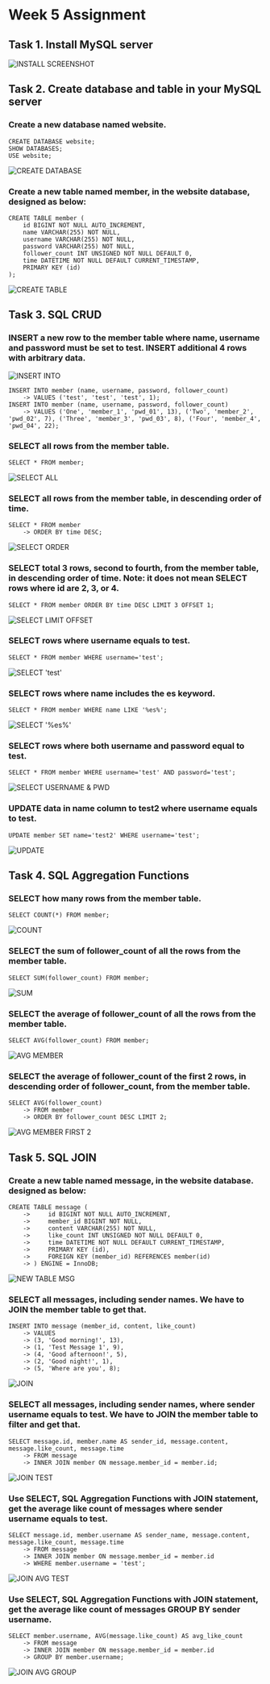 # Week 5 Assignment

## Task 1. Install MySQL server
![INSTALL SCREENSHOT](assets/1_Install.png "INSTALL")

## Task 2. Create database and table in your MySQL server

### Create a new database named website.
```
CREATE DATABASE website;
SHOW DATABASES;
USE website;
```
![CREATE DATABASE](assets/2.1_Create_Use.png "CREATE DATABASE")
### Create a new table named member, in the website database, designed as below:
```
CREATE TABLE member (
    id BIGINT NOT NULL AUTO_INCREMENT,
    name VARCHAR(255) NOT NULL,
    username VARCHAR(255) NOT NULL,
    password VARCHAR(255) NOT NULL,
    follower_count INT UNSIGNED NOT NULL DEFAULT 0,
    time DATETIME NOT NULL DEFAULT CURRENT_TIMESTAMP,
    PRIMARY KEY (id)
);
```
![CREATE TABLE](assets/2.2_Create_Table.png "CREATE TABLE")

## Task 3. SQL CRUD

### INSERT a new row to the member table where name, username and password must be set to test. INSERT additional 4 rows with arbitrary data.
![INSERT INTO](assets/3.1_Insert_Member_Data.png "INSERT MEMBER")
```
INSERT INTO member (name, username, password, follower_count)
    -> VALUES ('test', 'test', 'test', 1);
INSERT INTO member (name, username, password, follower_count)
    -> VALUES ('One', 'member_1', 'pwd_01', 13), ('Two', 'member_2', 'pwd_02', 7), ('Three', 'member_3', 'pwd_03', 8), ('Four', 'member_4', 'pwd_04', 22);
```
### SELECT all rows from the member table.
```
SELECT * FROM member;
```
![SELECT ALL](assets/3.2_Select_All_Rows.png "SELECT ALL ROW")
### SELECT all rows from the member table, in descending order of time.
```
SELECT * FROM member
    -> ORDER BY time DESC;
```
![SELECT ORDER](assets/3.3_Select_DESC.png "SELECT ORDRE DESC")
### SELECT total 3 rows, second to fourth, from the member table, in descending order of time. Note: it does not mean SELECT rows where id are 2, 3, or 4.
```
SELECT * FROM member ORDER BY time DESC LIMIT 3 OFFSET 1;
```
![SELECT LIMIT OFFSET](assets/3.4_Select_Offset_Limit.png "SELECT LIMIT OFFSET")
### SELECT rows where username equals to test.
```
SELECT * FROM member WHERE username='test';
```
![SELECT 'test'](assets/3.5_Select_Test.png "SELECT TEST")
### SELECT rows where name includes the es keyword.
```
SELECT * FROM member WHERE name LIKE '%es%';
```
![SELECT '%es%'](assets/3.6_Select_ES.png "SELECT ES")
### SELECT rows where both username and password equal to test.
```
SELECT * FROM member WHERE username='test' AND password='test';
```
![SELECT USERNAME & PWD](assets/3.7_Select_USERNAME_PWD.png "SELECT USERNAME PWD")
### UPDATE data in name column to test2 where username equals to test.
```
UPDATE member SET name='test2' WHERE username='test';
```
![UPDATE](assets/3.8_Update.png "UPDATE")

## Task 4. SQL Aggregation Functions
### SELECT how many rows from the member table.
```
SELECT COUNT(*) FROM member;
```
![COUNT](assets/4.1_Count.png "COUNT")
### SELECT the sum of follower_count of all the rows from the member table.
```
SELECT SUM(follower_count) FROM member;
```
![SUM](assets/4.2_Sum.png "SUM")
### SELECT the average of follower_count of all the rows from the member table.
```
SELECT AVG(follower_count) FROM member;
```
![AVG MEMBER](assets/4.3_Average.png "AVG MEMBER")
### SELECT the average of follower_count of the first 2 rows, in descending order of follower_count, from the member table.
```
SELECT AVG(follower_count)
    -> FROM member
    -> ORDER BY follower_count DESC LIMIT 2;
```
![AVG MEMBER FIRST 2](assets/4.4_Average_2.png "AVG MEMBER 2")

## Task 5. SQL JOIN
### Create a new table named message, in the website database. designed as below:
```
CREATE TABLE message (
    ->     id BIGINT NOT NULL AUTO_INCREMENT,
    ->     member_id BIGINT NOT NULL,
    ->     content VARCHAR(255) NOT NULL,
    ->     like_count INT UNSIGNED NOT NULL DEFAULT 0,
    ->     time DATETIME NOT NULL DEFAULT CURRENT_TIMESTAMP,
    ->     PRIMARY KEY (id),
    ->     FOREIGN KEY (member_id) REFERENCES member(id)
    -> ) ENGINE = InnoDB;
```
![NEW TABLE MSG](assets/5.1_Create_Table_message.png "ADD message")
### SELECT all messages, including sender names. We have to JOIN the member table to get that.
```
INSERT INTO message (member_id, content, like_count)
    -> VALUES
    -> (3, 'Good morning!', 13),    
    -> (1, 'Test Message 1', 9),
    -> (4, 'Good afternoon!', 5),
    -> (2, 'Good night!', 1),
    -> (5, 'Where are you', 8);
```
![JOIN](assets/5.2_Join.png "JOIN")
### SELECT all messages, including sender names, where sender username equals to test. We have to JOIN the member table to filter and get that.
```
SELECT message.id, member.name AS sender_id, message.content, message.like_count, message.time
    -> FROM message
    -> INNER JOIN member ON message.member_id = member.id;
```
![JOIN TEST](assets/5.3_Join_2.png "JOIN TEST")
### Use SELECT, SQL Aggregation Functions with JOIN statement, get the average like count of messages where sender username equals to test.
```
SELECT message.id, member.username AS sender_name, message.content, message.like_count, message.time
    -> FROM message
    -> INNER JOIN member ON message.member_id = member.id
    -> WHERE member.username = 'test';
```
![JOIN AVG TEST](assets/5.4_Join_AVG_test.png "JOIN AVG TEST")
### Use SELECT, SQL Aggregation Functions with JOIN statement, get the average like count of messages GROUP BY sender username.
```
SELECT member.username, AVG(message.like_count) AS avg_like_count
    -> FROM message
    -> INNER JOIN member ON message.member_id = member.id
    -> GROUP BY member.username;
```
![JOIN AVG GROUP](assets/5.5_Join_AVG_group.png "JOIN AVG GROUP")


